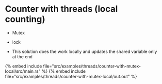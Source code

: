 # Counter with threads (local counting)

* Mutex
* lock

* This solution does the work locally and updates the shared variable only at the end

{% embed include file="src/examples/threads/counter-with-mutex-local/src/main.rs" %}
{% embed include file="src/examples/threads/counter-with-mutex-local/out.out" %}


